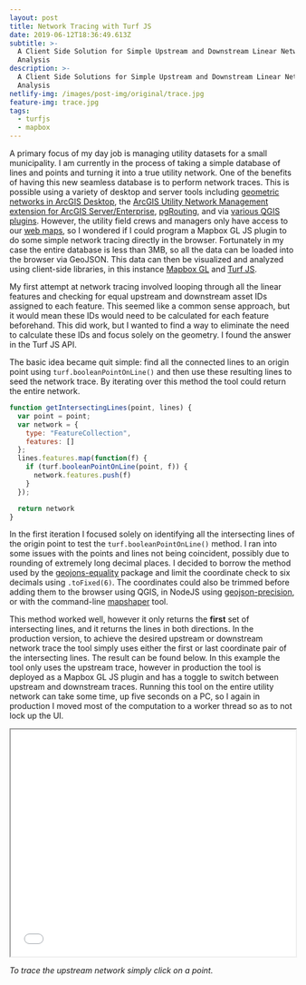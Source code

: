 ```yaml
---
layout: post
title: Network Tracing with Turf JS
date: 2019-06-12T18:36:49.613Z
subtitle: >-
  A Client Side Solution for Simple Upstream and Downstream Linear Network
  Analysis
description: >-
  A Client Side Solutions for Simple Upstream and Downstream Linear Network
  Analysis
netlify-img: /images/post-img/original/trace.jpg
feature-img: trace.jpg
tags:
  - turfjs
  - mapbox
---
```

A primary focus of my day job is managing utility datasets for a small municipality. I am currently in the process of taking a simple database of lines and points and turning it into a true utility network. One of the benefits of having this new seamless database is to perform network traces. This is possible using a variety of desktop and server tools including [geometric networks in ArcGIS Desktop](http://desktop.arcgis.com/en/arcmap/10.3/manage-data/geometric-networks/what-are-geometric-networks-.htm), the [ArcGIS Utility Network Management extension for ArcGIS Server/Enterprise](https://pro.arcgis.com/en/pro-app/help/data/utility-network/what-is-a-utility-network-.htm), [pgRouting](https://pgrouting.org/), and via [various QGIS plugins](https://plugins.qgis.org/search/?q=network). However, the utility field crews and managers only have access to our [web maps](https://gis.coz.org), so I wondered if I could program a Mapbox GL JS plugin to do some simple network tracing directly in the browser. Fortunately in my case the entire database is less than 3MB, so all the data can be loaded into the browser via GeoJSON. This data can  then be visualized and analyzed using client-side libraries, in this instance [Mapbox GL](https://docs.mapbox.com/mapbox-gl-js/api/) and [Turf JS](https://github.com/Turfjs/turf). 

My first attempt at network tracing involved looping through all the linear features and checking for equal upstream and downstream asset IDs assigned to each feature. This seemed like a common sense approach, but it would mean these IDs would need to be calculated for each feature beforehand. This did work, but I wanted to find a way to eliminate the need to calculate these IDs and focus solely on the geometry. I found the answer in the Turf JS API.

The basic idea became quit simple: find all the connected lines to an origin point using `turf.booleanPointOnLine()` and then use these resulting lines to seed the network trace. By iterating over this method the tool could return the entire network.

```javascript
function getIntersectingLines(point, lines) {
  var point = point;
  var network = {
    type: "FeatureCollection",
    features: []
  };
  lines.features.map(function(f) {
    if (turf.booleanPointOnLine(point, f)) {
      network.features.push(f)
    }
  });

  return network 
}
```

In the first iteration I focused solely on identifying all the intersecting lines of the origin point to test the `turf.booleanPointOnLine()` method. I ran into some issues with the points and lines not being coincident, possibly due to rounding of extremely long decimal places. I decided to borrow the method used by the [geojons-equality](https://www.npmjs.com/package/geojson-equality) package and limit the coordinate check to six decimals using `.toFixed(6)`. The coordinates could also be trimmed before adding them to the browser using QGIS, in NodeJS using [geojson-precision](https://www.npmjs.com/package/geojson-precision), or with the command-line [mapshaper](https://github.com/mbloch/mapshaper/wiki/Command-Reference) tool. 

This method worked well, however it only returns the **first** set of intersecting lines, and it returns the lines in both directions. In the production version, to achieve the desired upstream or downstream network trace the tool simply uses either the first or last coordinate pair of the intersecting lines. The result can be found below. In this example the tool only uses the upstream trace, however in production the tool is deployed as a Mapbox GL JS plugin and has a toggle to switch between upstream and downstream traces. Running this tool on the entire utility network can take some time, up five seconds on a PC, so I again in production I moved most of the computation to a worker thread so as to not lock up the UI.

<iframe src="/apps/turf-trace.html/#17/39.915321/-82.005697" width="100%" height="400"></iframe>

_To trace the upstream network simply click on a point._
